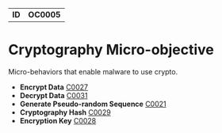 |||
|---|---|
|**ID**|**OC0005**|


# Cryptography Micro-objective #
Micro-behaviors that enable malware to use crypto.

* **Encrypt Data** [C0027](../cryptography/encrypt.md)
* **Decrypt Data** [C0031](../cryptography/decrypt.md)
* **Generate Pseudo-random Sequence** [C0021](../cryptography/gen-random.md)
* **Cryptography Hash** [C0029](../cryptography/crypto-hash.md)
* **Encryption Key** [C0028](../cryptography/key.md)